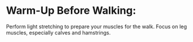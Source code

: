 # Warm-Up Before Walking:

Perform light stretching to prepare your muscles for the walk.
Focus on leg muscles, especially calves and hamstrings.
